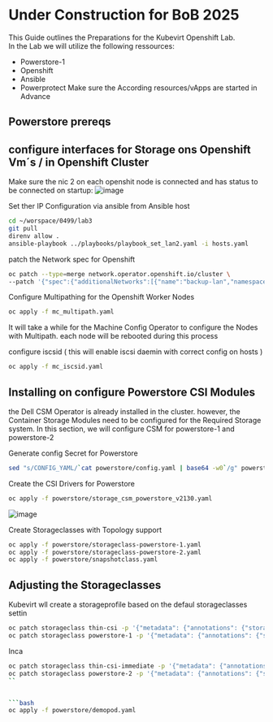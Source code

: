 # Under Construction for BoB 2025
This Guide outlines the Preparations for the Kubevirt Openshift Lab.  
In the Lab we will utilize the following ressources:  
 - Powerstore-1
 - Openshift
 - Ansible
 - Powerprotect
Make sure the According resources/vApps are started in Advance
## Powerstore prereqs


## configure interfaces for Storage  ons Openshift Vm´s / in Openshift Cluster

Make sure the nic 2 on each openshit node is connected and has status to be connected on startup:
![image](https://github.com/user-attachments/assets/647cf2ea-4ac3-4c54-9195-f27da718a80c)

Set ther IP Configuration via ansible from Ansible host
```bash
cd ~/worspace/0499/lab3
git pull
direnv allow .
ansible-playbook ../playbooks/playbook_set_lan2.yaml -i hosts.yaml
```
patch the Network spec for Openshift
```bash
oc patch --type=merge network.operator.openshift.io/cluster \
--patch '{"spec":{"additionalNetworks":[{"name":"backup-lan","namespace":"openshift-host-network","rawCNIConfig":"{\"cniVersion\":\"0.3.1\",\"name\":\"backup-lan\",\"type\":\"host-device\",\"device\":\"ens224\",\"ipam\":{\"type\":\"whereabouts\",\"range\":\"192.168.2.192/27\",\"exclude\":[\"192.168.2.192/32\"]}}","type":"Raw"}]}}'
```

Configure Multipathing for the Openshift Worker Nodes
```bash
oc apply -f mc_multipath.yaml
```
It will take a while for the Machine Config Operator to configure the Nodes with Multipath. each node will be rebooted during this process

configure iscsid ( this will enable iscsi daemin with correct config on hosts )
```bash
oc apply -f mc_iscsid.yaml
```

## Installing on configure Powerstore CSI Modules
the Dell CSM Operator is already installed in the cluster. however, the Container Storage Modules need to be configured for the Required Storage system.
In this section, we will configure CSM for powerstore-1 and powerstore-2

Generate config Secret for Powerstore

```bash
sed "s/CONFIG_YAML/`cat powerstore/config.yaml | base64 -w0`/g" powerstore/secret.yaml | oc apply -f -
```
Create the CSI Drivers for Powerstore

```bash
oc apply -f powerstore/storage_csm_powerstore_v2130.yaml
```
![image](https://github.com/user-attachments/assets/7a209a4a-f7a3-4d23-a03d-bb7713639d60)

Create Storageclasses with Topology support

```bash
oc apply -f powerstore/storageclass-powerstore-1.yaml
oc apply -f powerstore/storageclass-powerstore-2.yaml
oc apply -f powerstore/snapshotclass.yaml
```

## Adjusting the Storageclasses
Kubevirt wll create a storageprofile based on the defaul storageclasses settin

```bash
oc patch storageclass thin-csi -p '{"metadata": {"annotations": {"storageclass.kubernetes.io/is-default-class": "false"}}}'
oc patch storageclass powerstore-1 -p '{"metadata": {"annotations": {"storageclass.kubernetes.io/is-default-class": "true"}}}'
```

Inca

```bash
oc patch storageclass thin-csi-immediate -p '{"metadata": {"annotations": {"storageclass.kubernetes.io/is-default-class": "false"}}}'
oc patch storageclass powerstore-2 -p '{"metadata": {"annotations": {"storageclass.kubernetes.io/is-default-class": "true"}}}'
``


```bash
oc apply -f powerstore/demopod.yaml
```
